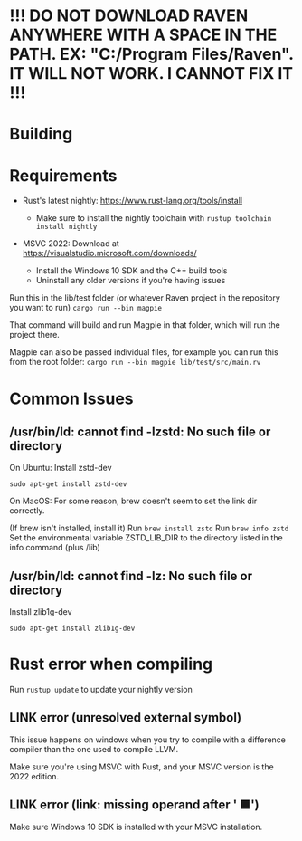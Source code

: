 # !!! DO NOT DOWNLOAD RAVEN ANYWHERE WITH A SPACE IN THE PATH. EX: "C:/Program Files/Raven". IT WILL NOT WORK. I CANNOT FIX IT !!!

# Building

# Requirements

- Rust's latest nightly: https://www.rust-lang.org/tools/install
    - Make sure to install the nightly toolchain with `rustup toolchain install nightly`

- MSVC 2022: Download at https://visualstudio.microsoft.com/downloads/
    - Install the Windows 10 SDK and the C++ build tools
    - Uninstall any older versions if you're having issues

Run this in the lib/test folder (or whatever Raven project in the repository you want to run)
```cargo run --bin magpie```

That command will build and run Magpie in that folder, which will run the project there.

Magpie can also be passed individual files, for example you can run this from the root folder:
```cargo run --bin magpie lib/test/src/main.rv```

# Common Issues

## /usr/bin/ld: cannot find -lzstd: No such file or directory

On Ubuntu: Install zstd-dev

``sudo apt-get install zstd-dev``

On MacOS: For some reason, brew doesn't seem to set the link dir correctly.

(If brew isn't installed, install it)
Run ``brew install zstd``
Run ``brew info zstd``
Set the environmental variable ZSTD_LIB_DIR to the directory listed in the info command (plus /lib)

## /usr/bin/ld: cannot find -lz: No such file or directory

Install zlib1g-dev

``sudo apt-get install zlib1g-dev``

# Rust error when compiling

Run ``rustup update`` to update your nightly version

## LINK error (unresolved external symbol)

This issue happens on windows when you try to compile with a difference compiler than the one used to compile LLVM.

Make sure you're using MSVC with Rust, and your MSVC version is the 2022 edition.

## LINK error (link: missing operand after ' ■')

Make sure Windows 10 SDK is installed with your MSVC installation.